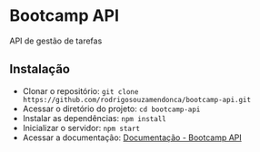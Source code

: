 # Bootcamp API

API de gestão de tarefas

## Instalação

* Clonar o repositório: `git clone https://github.com/rodrigosouzamendonca/bootcamp-api.git`
* Acessar o diretório do projeto: `cd bootcamp-api`
* Instalar as dependências: `npm install`
* Inicializar o servidor: `npm start`
* Acessar a documentação: [Documentação - Bootcamp API](https://localhost:3000/apidoc/)
